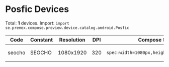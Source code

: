 # Posfic Devices

Total: **1** devices. Import: `import se.premex.compose.preview.device.catalog.android.Posfic`

| Code | Constant | Resolution | DPI | Compose Spec | Preview Usage |
|------|----------|------------|-----|-------------|---------------|
| seocho | SEOCHO | 1080x1920 | 320 | `spec:width=1080px,height=1920px,dpi=320` | `@Preview(device = Posfic.SEOCHO)` |

<!-- Generated automatically. Do not edit manually. -->
